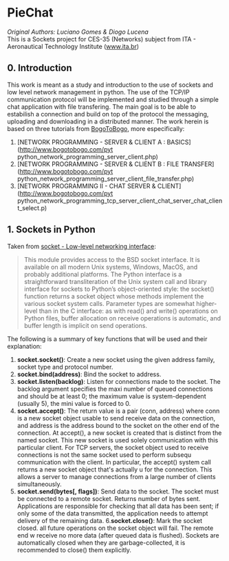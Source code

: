 # PieChat
*Original Authors: Luciano Gomes &  Diogo Lucena*<br/>
This is a Sockets project for CES-35 (Networks) subject from ITA - Aeronautical Technology Institute (www.ita.br)

## 0. Introduction
This work is meant as a study and introduction to the use of sockets and low level network management in python. The use of the TCP/IP communication protocol will be implemented and studied through a simple chat application with file transfering. The main goal is to be able to estabilish a connection and build on top of the protocol the messaging, uploading and downloading in a distributed manner. The work herein is based on three tutorials from [BogoToBogo](http://www.bogotobogo.com/), more especifically:
 1. [NETWORK PROGRAMMING - SERVER & CLIENT A : BASICS](http://www.bogotobogo.com/pyt python_network_programming_server_client.php)
 2. [NETWORK PROGRAMMING - SERVER & CLIENT B : FILE TRANSFER](http://www.bogotobogo.com/pyt python_network_programming_server_client_file_transfer.php)
 3. [NETWORK PROGRAMMING II - CHAT SERVER & CLIENT](http://www.bogotobogo.com/pyt python_network_programming_tcp_server_client_chat_server_chat_client_select.p)

## 1. Sockets in Python
Taken from [socket - Low-level networking interface](https://docs.python.org/3/library/socket.html):
>This module provides access to the BSD socket interface. It is available on all modern Unix systems, Windows, MacOS, and probably additional platforms. The Python interface is a straightforward transliteration of the Unix system call and library interface for sockets to Python’s object-oriented style: the socket() function returns a socket object whose methods implement the various socket system calls. Parameter types are somewhat higher-level than in the C interface: as with read() and write() operations on Python files, buffer allocation on receive operations is automatic, and buffer length is implicit on send operations.

The following is a summary of key functions that will be used and their explanation:
  1. **socket.socket()**: Create a new socket using the given address family, socket type and protocol number.
  2. **socket.bind(address)**: Bind the socket to address.
  3. **socket.listen(backlog)**: Listen for connections made to the socket. The backlog argument specifies the maxi  number of queued connections and should be at least 0; the maximum value is system-dependent (usually 5), the mini  value is forced to 0.
  4. **socket.accept()**: The return value is a pair (conn, address) where conn is a new socket object usable to send   receive data on the connection, and address is the address bound to the socket on the other end of the connection.
  At accept(), a new socket is created that is distinct from the named socket. This new socket is used solely   communication with this particular client.
  For TCP servers, the socket object used to receive connections is not the same socket used to perform subsequ  communication with the client. In particular, the accept() system call returns a new socket object that's actually u  for the connection. This allows a server to manage connections from a large number of clients simultaneously.
  5. **socket.send(bytes[, flags])**: Send data to the socket. The socket must be connected to a remote socket. Returns   number of bytes sent. Applications are responsible for checking that all data has been sent; if only some of the data   transmitted, the application needs to attempt delivery of the remaining data.
  6.**socket.close()**: Mark the socket closed. all future operations on the socket object will fail. The remote end w  receive no more data (after queued data is flushed). Sockets are automatically closed when they are garbage-collected,   it is recommended to close() them explicitly.